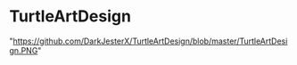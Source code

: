 # TurtleArtDesign
<ing src> "https://github.com/DarkJesterX/TurtleArtDesign/blob/master/TurtleArtDesign.PNG"
